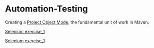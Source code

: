 # Automation-Testing

Creating a [Project Object Mode](https://github.com/DavidescuOvidiu/Automation-Testing/blob/DavidescuOvidiu-patch-1/pom.xml), the fundamental unit of work in Maven.

[Selenium exercise_1](https://github.com/DavidescuOvidiu/Automation-Testing/blob/main/Selenium%20exercises)

[Selenium exercise_1](https://github.com/DavidescuOvidiu/Automation-Testing/blob/main/Selenium%20exercise_2)
